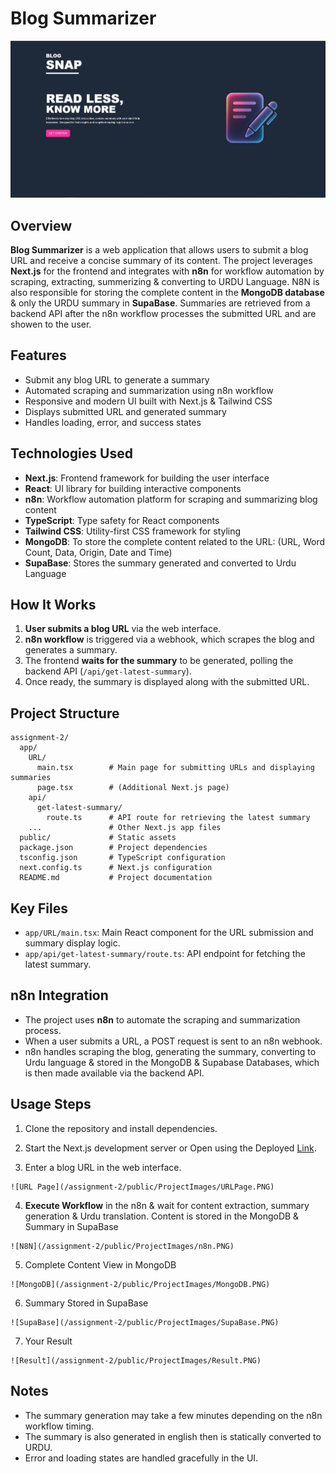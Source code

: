 # Blog Summarizer
![Main Page](/assignment-2/public/ProjectImages/MainPage.PNG)


## Overview
**Blog Summarizer** is a web application that allows users to submit a blog URL and receive a concise summary of its content. The project leverages **Next.js** for the frontend and integrates with **n8n** for workflow automation by scraping, extracting, summerizing & converting to URDU Language. N8N is also responsible for storing the complete content in the **MongoDB database** & only the URDU summary in **SupaBase**. Summaries are retrieved from a backend API after the n8n workflow processes the submitted URL and are showen to the user.

## Features
- Submit any blog URL to generate a summary
- Automated scraping and summarization using n8n workflow
- Responsive and modern UI built with Next.js & Tailwind CSS
- Displays submitted URL and generated summary
- Handles loading, error, and success states

## Technologies Used
- **Next.js**: Frontend framework for building the user interface
- **React**: UI library for building interactive components
- **n8n**: Workflow automation platform for scraping and summarizing blog content
- **TypeScript**: Type safety for React components
- **Tailwind CSS**: Utility-first CSS framework for styling
- **MongoDB**: To store the complete content related to the URL: (URL, Word Count, Data, Origin, Date and Time)
- **SupaBase**: Stores the summary generated and converted to Urdu Language

## How It Works
1. **User submits a blog URL** via the web interface.
2. **n8n workflow** is triggered via a webhook, which scrapes the blog and generates a summary.
3. The frontend **waits for the summary** to be generated, polling the backend API (`/api/get-latest-summary`).
4. Once ready, the summary is displayed along with the submitted URL.

## Project Structure
```
assignment-2/
  app/
    URL/
      main.tsx        # Main page for submitting URLs and displaying summaries
      page.tsx        # (Additional Next.js page)
    api/
      get-latest-summary/
        route.ts      # API route for retrieving the latest summary
    ...               # Other Next.js app files
  public/             # Static assets
  package.json        # Project dependencies
  tsconfig.json       # TypeScript configuration
  next.config.ts      # Next.js configuration
  README.md           # Project documentation
```

## Key Files
- `app/URL/main.tsx`: Main React component for the URL submission and summary display logic.
- `app/api/get-latest-summary/route.ts`: API endpoint for fetching the latest summary.

## n8n Integration
- The project uses **n8n** to automate the scraping and summarization process.
- When a user submits a URL, a POST request is sent to an n8n webhook.
- n8n handles scraping the blog, generating the summary, converting to Urdu language & stored in the MongoDB & Supabase Databases, which is then made available via the backend API.

## Usage Steps
1. Clone the repository and install dependencies.
2. Start the Next.js development server or Open using the Deployed [Link](https://example.com).

3. Enter a blog URL in the web interface.
```
![URL Page](/assignment-2/public/ProjectImages/URLPage.PNG)
```

4. **Execute Workflow** in the n8n & wait for content extraction, summary generation & Urdu translation. Content is stored in the MongoDB & Summary in SupaBase
```
![N8N](/assignment-2/public/ProjectImages/n8n.PNG)
```

5. Complete Content View in MongoDB
```
![MongoDB](/assignment-2/public/ProjectImages/MongoDB.PNG)
```

6. Summary Stored in SupaBase
```
![SupaBase](/assignment-2/public/ProjectImages/SupaBase.PNG)
```


7. Your Result
```
![Result](/assignment-2/public/ProjectImages/Result.PNG)
```

## Notes
- The summary generation may take a few minutes depending on the n8n workflow timing.
- The summary is also generated in english then is statically converted to URDU.
- Error and loading states are handled gracefully in the UI.
